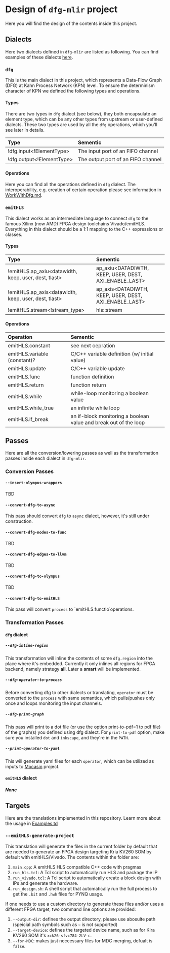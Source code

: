 # Design of `dfg-mlir` project
Here you will find the design of the contents inside this project.

## Dialects
Here two dialects defined in `dfg-mlir` are listed as following. You can find examples of these dialects [here](../test/Dialect/).

### `dfg`
This is the main dialect in this project, which represents a Data-Flow Graph (DFG) at Kahn Process Network (KPN) level. To ensure the determinism character of KPN we defined the following types and operations.

#### Types
There are two types in `dfg` dialect (see below), they both encapsulate an element type, which can be any other types from upstream or user-defined dialects. These two types are used by all the `dfg` operations, which you'll see later in details.

| Type | Sementic |
| :- | :- |
| !dfg.input<!ElementType> | The input port of an FIFO channel |
| !dfg.output<!ElementType> | The output port of an FIFO channel |

#### Operations
Here you can find all the operations defined in `dfg` dialect. The interoperability, e.g. creation of certain operation please see information in [WorkWithDfg.md](WorkWithDfg.md).

### `emitHLS`
This dialect works as an intermediate language to connect `dfg` to the famous Xilinx (now AMD) FPGA design toolchains Vivado/emitHLS. Everything in this dialect should be a 1:1 mapping to the C++ expressions or classes.

#### Types
| Type | Sementic |
| :- | :- |
| !emitHLS.ap_axiu<datawidth, keep, user, dest, tlast> | ap_axiu<DATADIWTH, KEEP, USER, DEST, AXI_ENABLE_LAST> |
| !emitHLS.ap_axis<datawidth, keep, user, dest, tlast> | ap_axis<DATADIWTH, KEEP, USER, DEST, AXI_ENABLE_LAST> |
| !emitHLS.stream<!stream_type> | hls::stream<DATATYPE> |

#### Operations
| Operation | Sementic |
| :- | :- |
| emitHLS.constant | see next oepration |
| emitHLS.variable (constant)? | C/C++ variable definition (w/ initial value) |
| emitHLS.update | C/C++ variable update |
| emitHLS.func | function definition |
| emitHLS.return | function return |
| emitHLS.while | while-loop monitoring a boolean value |
| emitHLS.while_true | an infinite while loop |
| emitHLS.if_break | an if-block monitoring a boolean value and break out of the loop |

## Passes
Here are all the conversion/lowering passes as well as the transformation passes inside each dialect in `dfg-mlir`.

### Conversion Passes
#### `--insert-olympus-wrappers`
TBD

#### `--convert-dfg-to-async`
This pass should convert `dfg` to `async` dialect, however, it's still under construction.

#### `--convert-dfg-nodes-to-func`
TBD

#### `--convert-dfg-edges-to-llvm`
TBD

#### `--convert-dfg-to-olympus`
TBD

#### `--convert-dfg-to-emitHLS`
This pass will convert `process` to `emitHLS.functio˙operations.

### Transformation Passes

#### `dfg` dialect
##### `--dfg-inline-region`
This transformation will inline the contents of some `dfg.region` into the place where it's embedded. Currently it only inlines all regions for FPGA backend, namely strategy **all**. Later a **smart** will be implemented.

##### `--dfg-operator-to-process`
Before converting dfg to other dialects or translating, `operator` must be converted to the `process` with same semantics, which pulls/pushes only once and loops monitoring the input channels.

##### `--dfg-print-graph`
This pass will print to a dot file (or use the option print-to-pdf=1 to pdf file) of the graph(s) you defined using dfg dialect. For `print-to-pdf` option, make sure you installed `dot` and `inkscape`, and they're in the `PATH`.

##### `--print-operator-to-yaml`
This will generate yaml files for each `operator`, which can be utilized as inputs to [Mocasin](https://github.com/tud-ccc/mocasin) project.

#### `emitHLS` dialect
##### None

## Targets
Here are the translations implemented in this repository. Learn more about the usage in [Examples.td](Examples.md)

### `--emitHLS-generate-project`
This translation will generate the files in the current folder by default that are needed to generate an FPGA design targeting Kria KV260 SOM by default with emitHLS/Vivado.
The contents within the folder are:

1. `main.cpp`: A emitHLS HLS compatible C++ code with pragmas
2. `run_hls.tcl`: A Tcl script to automatically run HLS and package the IP
3. `run_vivado.tcl`: A Tcl script to automatically create a block design with IPs and generate the hardware.
4. `run_design.sh`: A shell script that automatically run the full process to get the `.bit` and `.hwh` files for PYNQ usage.

If one needs to use a custom directory to generate these files and/or uses a different FPGA target, two command line options are provided:

1. `--output-dir`: defines the output directory, please use abosulte path (speicial path symbols such as `~` is not supported)
2. `--target-device`: defines the targeted device name, such as for Kira KV260 SOM it's `xck26-sfvc784-2LV-c`.
3. `--for-MDC`: makes just neccessary files for MDC merging, defualt is `false`.